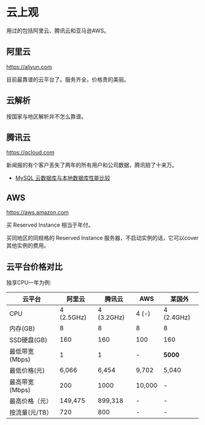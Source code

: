 # 云上观

用过的包括阿里云、腾讯云和亚马逊AWS。

## 阿里云

https://aliyun.com

目前最靠谱的云平台了。服务齐全，价格贵的美丽。

## 云解析

按国家与地区解析并不怎么靠谱。

## 腾讯云

https://qcloud.com

新闻报的有个客户丢失了两年的所有用户和公司数据，腾讯赔了十来万。

- [MySQL 云数据库与本地数据库性能比较](talks/qcloud-mysql-performance.md)

## AWS

https://aws.amazon.com

买 Reserved Instance 相当于年付。

买同地区的同规格的 Reserved Instance 服务器，不启动实例的话，它可以cover其他实例的费用。


## 云平台价格对比

独享CPU一年为例:

云平台 | 阿里云 | 腾讯云 | AWS | 某国外
---|---|---|---|---
CPU | 4 (2.5GHz) | 4 (3.2GHz) | 4 (-) | 4 (2.4GHz)
内存(GB) | 8 | 8 | 8 | 8
SSD硬盘(GB) | 160 | 160 | 100 | 160
最低带宽(Mbps) | 1 | 1 | - | **5000**
最低价格(元) | 6,066 | 6,454 | 9,702 | 5,040
最高带宽(Mbps) | 200 | 1000 | 10,000 | -
最高价格（元） | 149,475 | 899,318 | - | -
按流量(元/TB） | 720 | 800 | - | -

